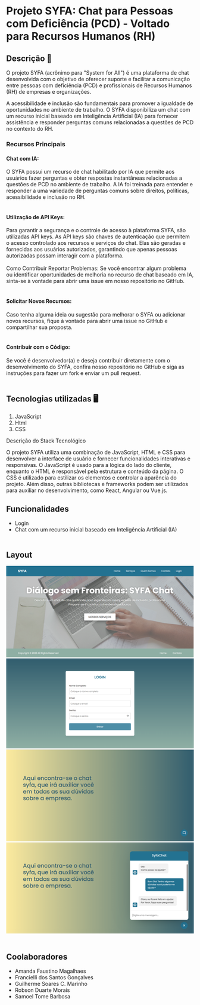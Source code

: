 <h1>Projeto SYFA: Chat para Pessoas com Deficiência (PCD) - Voltado para Recursos Humanos (RH)</h1>
<h2>Descrição 📑</h2>
O projeto SYFA (acrônimo para "System for All") é uma plataforma de chat desenvolvida com o objetivo de oferecer suporte e facilitar a comunicação entre pessoas com deficiência (PCD) e profissionais de Recursos Humanos (RH) de empresas e organizações.

A acessibilidade e inclusão são fundamentais para promover a igualdade de oportunidades no ambiente de trabalho. O SYFA disponibiliza um chat com um recurso inicial baseado em Inteligência Artificial (IA) para fornecer assistência e responder perguntas comuns relacionadas a questões de PCD no contexto do RH.

<h3>Recursos Principais</h3>
<h4>Chat com IA:</h4> O SYFA possui um recurso de chat habilitado por IA que permite aos usuários fazer perguntas e obter respostas instantâneas relacionadas a questões de PCD no ambiente de trabalho. A IA foi treinada para entender e responder a uma variedade de perguntas comuns sobre direitos, políticas, acessibilidade e inclusão no RH.
<br><br>
<h4>Utilização de API Keys:</h4> Para garantir a segurança e o controle de acesso à plataforma SYFA, são utilizadas API keys. As API keys são chaves de autenticação que permitem o acesso controlado aos recursos e serviços do chat. Elas são geradas e fornecidas aos usuários autorizados, garantindo que apenas pessoas autorizadas possam interagir com a plataforma.
<br><br>
Como Contribuir
Reportar Problemas: Se você encontrar algum problema ou identificar oportunidades de melhoria no recurso de chat baseado em IA, sinta-se à vontade para abrir uma issue em nosso repositório no GitHub.
<br><br>
<h4>Solicitar Novos Recursos:</h4> Caso tenha alguma ideia ou sugestão para melhorar o SYFA ou adicionar novos recursos, fique à vontade para abrir uma issue no GitHub e compartilhar sua proposta.
<br><br>
<h4>Contribuir com o Código:</h4> Se você é desenvolvedor(a) e deseja contribuir diretamente com o desenvolvimento do SYFA, confira nosso repositório no GitHub e siga as instruções para fazer um fork e enviar um pull request.
<br><br>
<h2>Tecnologias utilizadas 🖥</h2>

1. JavaScript
2. Html
3. CSS

Descrição do Stack Tecnológico

O projeto SYFA utiliza uma combinação de JavaScript, HTML e CSS para desenvolver a interface de usuário e fornecer funcionalidades interativas e responsivas. O JavaScript é usado para a lógica do lado do cliente, enquanto o HTML é responsável pela estrutura e conteúdo da página. O CSS é utilizado para estilizar os elementos e controlar a aparência do projeto. Além disso, outras bibliotecas e frameworks podem ser utilizados para auxiliar no desenvolvimento, como React, Angular ou Vue.js.



<h2>Funcionalidades</h2>

- Login
- Chat com um recurso inicial baseado em Inteligência Artificial (IA)
<br><br>
<h2>Layout</h2>

![site](assets/site.png)
![login](assets/login.png)
![chat1](assets/chat1.png)
![chat2](assets/chat2.png)
<br><br>
<h2>Coolaboradores</h2>

- Amanda Faustino Magalhaes
- Francielli dos Santos Gonçalves
- Guilherme Soares C. Marinho
- Robson Duarte Morais
- Samoel Tome Barbosa